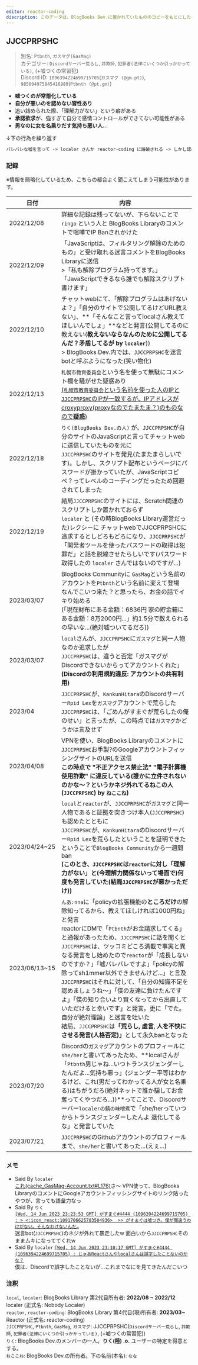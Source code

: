 ```yaml
---
editor: reactor-coding
discription: このデータは、BlogBooks Dev.に置かれていたもののコピーをもとにしたものです。
---
```

## JJCCPRPSHC

> 別名: `Ptbnth`, `ガスマグ(GasMag)`   
> カテゴリー: `Discordサーバー荒らし`, `詐欺師`, `犯罪者(法律にいくつか引っかかっている)`, (+嘘つくの常習犯)   
> Discord ID: `1096394224699715705`(`ガスマグ (@gm.pt)`), `985004975845416980`(`Ptbnth (@pt.gm)`)

- **嘘つくのが常態化している**
- **自分が悪いのを認めない習性あり**
- 追い詰められた際、「理解力がない」という癖がある
- **承認欲求**が、強すぎて自分で感情コントロールができてない可能性がある
- **男なのに女を名乗りだす気持ち悪い人...**

↓下の行為を繰り返す
```txt
バレバレな嘘を言って -> localer さんか reactor-coding に論破される -> しかし認めず、JJCCPRPSHCは「僕のほうがすごいから言ってくる」などというナルシスト発言(嫉妬って言いたいんじゃないか？Ptbnthの語彙力オワコンで草 by local)を繰り返し認めない
```

### 記録

※情報を簡略化しているため、こちらの都合よく聞こえてしまう可能性があります。

|日付|内容|
|--|--|
|2022/12/08|詳細な記録は残ってないが、下らないことで `ringo` という人と BlogBooks Libraryのコメントで喧嘩でIP Banされかけた|
|2022/12/09|「JavaScriptは、フィルタリング解除のためのもの」と受け取れる迷言コメントをBlogBooks Libraryに送信<br> >「私も解除プログラム持ってます。」「JavaScriptできるなら誰でも解除スクリプト書けます」|
|2022/12/10|チャットwebにて、「解除プログラムはあげないよ？」「自分のサイトで公開してるけどURL教えない」、**「そんなこと言ってlocalさん教えてほしいんでしょ」**などと発言(公開してるのに教えない(**教えないならなんのために公開してるんだ？矛盾してるが by `localer`**))<br> > BlogBooks Dev.内では、`JJCCPRPSHC`を迷言botと呼ぶようになった(笑い物化)|
|2022/12/13|`札幌市教育委員会`という名を使って無駄にコメント欄を騒がせた疑惑あり<br><u>(`札幌市教育委員会`という名前を使った人のIPと`JJCCPRPSHC`のIPが一致するが、IPアドレスがcroxyproxy(proxyなのでたまたま？)のものなので**疑惑**)</u>|
|2022/12/18|`りく(BlogBooks Dev.の人)` が、`JJCCPRPSHC`が自分のサイトのJavaScriptと言ってチャットwebに送信していたものを元に<br>`JJCCPRPSHC`のサイトを発見(たまたまらしいです)。しかし、スクリプト配布というページにパスワードが掛かっていたが、JavaScriptコピペ？ってレベルのコーディングだったため回避されてしまった|
|2022/12/19|結局`JJCCPRPSHC`のサイトには、Scratch関連のスクリプトしか置かれておらず<br>`localer` と (その時BlogBooks Library運営だった)レクシーに チャットwebでJJCCPRPSHCに追求するとしどろもどろになり、`JJCCPRPSHC`が「開発者ツールを使ったパスワードの取得は犯罪だ」と話を脱線させたらしいです(パスワード取得したの `localer` さんではないのですが...)|
|2023/03/07|BlogBooks Communityに `GasMag`という名前のアカウントを`Ptbnth`という名前に変えて登場<br>なんでこいつ来た？と思ったら、お金の話でイキり始める<br>(「現在財布にある金額：6836円 家の貯金箱にある金額：8万2000円...」約1.5分で数えられるの早いな...(絶対嘘ついてるだろ))|
|2023/03/07|`local`さんが、`JJCCPRPSHC`に`ガスマグ`と同一人物なのか追求したが<br>`JJCCPRPSHC`は、違うと否定「ガスマグがDiscordできないからってアカウントくれた」**(Discordの利用規約違反: アカウントの共有利用)**|
|2023/04|`JJCCPRPSHC`が、`KankunHitara`のDiscordサーバー`Rpid Lex`を`ガスマグ`アカウントで荒らした<br>`JJCCPRPSHC`は、「ごめんがすまぐが荒らしたの俺のせい」と言ったが、この時点では`ガスマグ`かどうかは言及せず|
|2023/04/08|VPNを使い、BlogBooks Libraryのコメントに`JJCCPRPSHC`お手製?のGoogleアカウントフィッシングサイトのURLを送信<br>**この時点で "不正アクセス禁止法" "電子計算機使用詐欺" に違反している(誰かに立件されないのかな〜？というかネジ外れてるねこの人(`JJCCPRPSHC`) by `ねここね`)**|
|2023/04/24~25|`local`と`reactor`が、`JJCCPRPSHC`が`ガスマグ`と同一人物であると証拠を突きつけ本人(`JJCCPRPSHC`)も認めたとともに<br>`JJCCPRPSHC`が、`KankunHitara`のDiscordサーバー`Rpid Lex`を荒らしたということを証明できたということで`BlogBooks Community`から一週間ban<br>**(このとき、`JJCCPRPSHC`は`reactor`に対し「理解力がない」と(今理解力関係ないって場面で)何度も発言していた(結局`JJCCPRPSHC`が悪かっただけ))**|
|2023/06/13~15|`んあ:nna`に「policyの拡張機能の**ところだけ**の解除知ってるから、教えてほしければ1000円ね」と発言<br>reactorにDMで「`Ptbnth`がお金請求してくる」と通報があったため、`JJCCPRPSHC`に話を聞くと`JJCCPRPSHC`は、ツッコミどころ満載で事実と異なる発言をし始めたので`reactor`が「成長しないのですか？」「嘘バレバレですよ」「policyの解除ってsh1mmer以外できませんけど...」と言及<br>`JJCCPRPSHC`はそれに対して、「自分の知識不足を認めましょうね〜」「僕の友達に負けたんですよ」「僕の知り合いより賢くなってから出直していただけると幸いです」と発言。更に「でた。自分が絶対理論」と迷言を吐いた<br>結局、`JJCCPRPSHC`は<b>「荒らし, 虚言, 人を不快にさせる発言(人格否定)」</b>として永久banとなった|
|2023/07/20|Discordの`ガスマグ`アカウントのプロフィールに`she/her`と書いてあったため、**localさんが「`Ptbnth`男じゃね...いつトランスジェンダーしたんだよ...気持ち悪っ」(ジェンダー平等はわかるけど、これ(男だってわかってる人が女と名乗る)はちがうだろ(絶対ネットで誰か騙してお金奪ってくやつだろ...))**ってことで、Discordサーバー`localerの鯖の味噌煮`で「she/herっていつからトランスジェンダーしたんよ 退化してるな」と発言していた|
|2023/07/21|`JJCCPRPSHC`のGithubアカウントのプロフィールまで、`she/her`と書いてあった...(えぇ...)|

### メモ

- Said By `localer`   
[これ(cache_GasMag-Account.txt#L176)](https://github.com/reactor-coding/blacklist/blob/fb3606b060422eddbe75d7f77bb89a594f7f741f/JJCCPRPSHC/resource/cache_GasMag-Account.txt#L176)さ〜
VPN使って、BlogBooks LibraryのコメントにGoogleアカウントフィッシングサイトのリンク貼ったやつが、言っても語彙力なっ
- Said By `りく`   
[`[Wed, 14 Jun 2023 23:23:53 GMT] がすまぐ#4444 (1096394224699715705) : > <:icon_react:1091706625783504936>  >> がすまぐは嘘つき。僕が間違うわけがない。そんなわけないんだ…`](https://github.com/reactor-coding/blacklist/blob/fb3606b060422eddbe75d7f77bb89a594f7f741f/JJCCPRPSHC/resource/cache_GasMag-Account.txt#L42)   
迷言bot(`JJCCPRPSHC`)のネジが外れて暴走したw
面白いから`JJCCPRPSHC`そのままムキになっててくれw
- Said By `localer`
[`[Wed, 14 Jun 2023 23:10:17 GMT] がすまぐ#4444 (1096394224699715705) : じゃあReactさんやlocalさんは誤字したことないのかな？`](https://github.com/reactor-coding/blacklist/blob/fb3606b060422eddbe75d7f77bb89a594f7f741f/JJCCPRPSHC/resource/cache_GasMag-Account.txt#L93)   
僕は、Discordで誤字したことないが...これまでなにを見てきたんだこいつ

### 注釈
`local`, `localer`: BlogBooks Library 第2代目所有者: **2022/08 ~ 2022/12** localer (正式名: Nobody Localer)   
`reactor`, `reactor-coding`: BlogBooks Library 第4代目(現)所有者: **2023/03~** Reactor (正式名: reactor-coding)   
`JJCCPRPSHC`, `Ptbnth`, `GasMag`, `ガスマグ`: JJCCPRPSHC(`Discordサーバー荒らし`, `詐欺師`, `犯罪者(法律にいくつか引っかかっている)`, (+嘘つくの常習犯))   
`りく`: BlogBooks Dev.のメンバーの一人。**りく(陸) .o.** ユーザーの特定を得意とする。   
`ねここね`: BlogBooks Dev.の所有者。下の名前(本名): `なな`